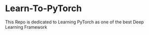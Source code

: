 # Learn-To-PyTorch
This Repo is dedicated to Learning PyTorch as one of the best Deep Learning Framework

<!--
1234567891011
-->
